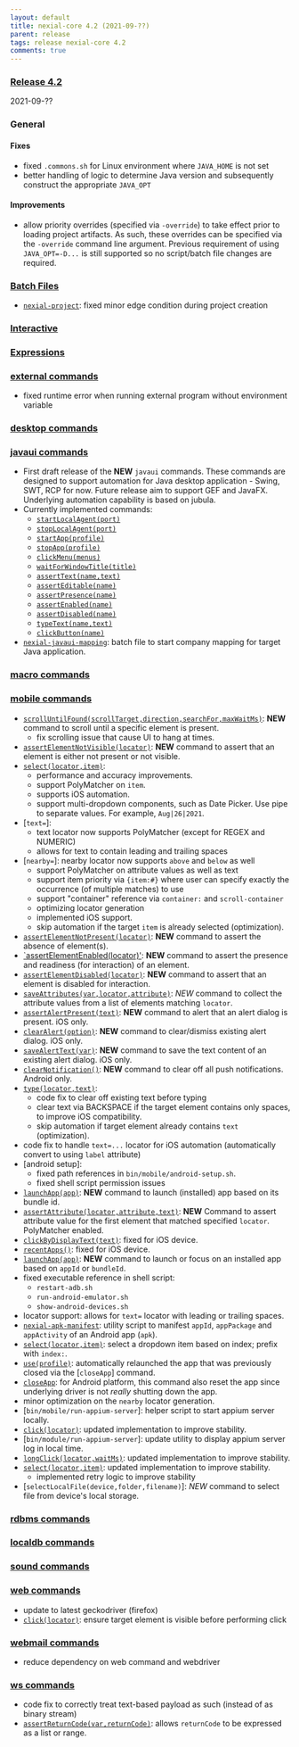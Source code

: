 ```yaml
---
layout: default
title: nexial-core 4.2 (2021-09-??)
parent: release
tags: release nexial-core 4.2
comments: true
---
```


### <a href="https://github.com/nexiality/nexial-core/releases/tag/nexial-core-v4.2_????" class="external-link" target="_nexial_link">Release 4.2</a>
2021-09-??


### General

#### Fixes
- fixed `.commons.sh` for Linux environment where `JAVA_HOME` is not set
- better handling of logic to determine Java version and subsequently construct the appropriate `JAVA_OPT`
 
#### Improvements
- allow priority overrides (specified via `-override`) to take effect prior to loading project artifacts. As such, 
  these overrides can be specified via the `-override` command line argument. Previous requirement of using 
  `JAVA_OPT=-D...` is still supported so no script/batch file changes are required.


### [Batch Files](../userguide/BatchFiles)
- [`nexial-project`](../userguide/BatchFiles#nexial-project): fixed minor edge condition during project creation


### [Interactive](../interactive)


### [Expressions](../expressions)


### [external commands](../commands/external)
- fixed runtime error when running external program without environment variable


### [desktop commands](../commands/desktop)


### [javaui commands](../commands/javaui)
- First draft release of the **NEW** `javaui` commands. These commands are designed to support automation for Java 
  desktop application - Swing, SWT, RCP for now. Future release aim to support GEF and JavaFX. Underlying automation
  capability is based on jubula.
- Currently implemented commands:
  - [`startLocalAgent(port)`](../commands/javaui/startLocalAgent(port))
  - [`stopLocalAgent(port)`](../commands/javaui/stopLocalAgent(port))
  - [`startApp(profile)`](../commands/javaui/startApp(profile))
  - [`stopApp(profile)`](../commands/javaui/stopApp(profile))
  - [`clickMenu(menus)`](../commands/javaui/clickMenu(menus))
  - [`waitForWindowTitle(title)`](../commands/javaui/waitForWindowTitle(title))
  - [`assertText(name,text)`](../commands/javaui/assertText(name,text))
  - [`assertEditable(name)`](../commands/javaui/assertEditable(name))
  - [`assertPresence(name)`](../commands/javaui/assertPresence(name))
  - [`assertEnabled(name)`](../commands/javaui/assertEnabled(name))
  - [`assertDisabled(name)`](../commands/javaui/assertDisabled(name))
  - [`typeText(name,text)`](../commands/javaui/typeText(name,text))
  - [`clickButton(name)`](../commands/javaui/clickButton(name))
- [`nexial-javaui-mapping`](../userguide/BatchFiles#nexial-javaui-mapping): batch file to start company mapping for 
  target Java application.


### [macro commands](../commands/macro)


### [mobile commands](../commands/mobile)
- [`scrollUntilFound(scrollTarget,direction,searchFor,maxWaitMs)`](../commands/mobile/scrollUntilFound(scrollTarget,direction,searchFor,maxWaitMs)):
  **NEW** command to scroll until a specific element is present.
  - fix scrolling issue that cause UI to hang at times.
- [`assertElementNotVisible(locator)`](../commands/mobile/assertElementNotVisible(locator)): **NEW** command to assert
  that an element is either not present or not visible.
- [`select(locator,item)`](../commands/mobile/select(locator,item)): 
  - performance and accuracy improvements.
  - support PolyMatcher on `item`.
  - supports iOS automation.
  - support multi-dropdown components, such as Date Picker. Use pipe to separate values. For example, `Aug|26|2021`.
- [`text=`]: 
  - text locator now supports PolyMatcher (except for REGEX and NUMERIC)
  - allows for text to contain leading and trailing spaces
- [`nearby=`]: nearby locator now supports `above` and `below` as well
  - support PolyMatcher on attribute values as well as text
  - support item priority via `{item:#}` where user can specify exactly the occurrence (of multiple matches) to use
  - support "container" reference via `container:` and `scroll-container`
  - optimizing locator generation
  - implemented iOS support.
  - skip automation if the target `item` is already selected (optimization).
- [`assertElementNotPresent(locator)`](../commands/mobile/assertElementNotPresent(locator)): **NEW** command to assert
  the absence of element(s).
- [`assertElementEnabled(locator)'](../commands/mobile/assertElementEnabled(locator)): **NEW** command to assert the
  presence and readiness (for interaction) of an element.
- [`assertElementDisabled(locator)`](../commands/mobile/assertElementDisabled(locator)): **NEW** command to assert that
  an element is disabled for interaction.
- [`saveAttributes(var,locator,attribute)`](../commands/mobile/saveAttributes(var,locator,attribute)): *NEW* command to 
  collect the attribute values from a list of elements matching `locator`.
- [`assertAlertPresent(text)`](../commands/mobile/assertAlertPresent(text)): **NEW** command to alert that an alert 
  dialog is present. iOS only.
- [`clearAlert(option)`](../commands/mobile/clearAlert(option)): **NEW** command to clear/dismiss existing alert 
  dialog. iOS only.
- [`saveAlertText(var)`](../commands/mobile/saveAlertText(var)): **NEW** command to save the text content of an 
  existing alert dialog. iOS only.
- [`clearNotification()`](../commands/mobile/clearNotification()): **NEW** command to clear off all push notifications. 
  Android only.
- [`type(locator,text)`](../commands/mobile/type(locator,text)): 
  - code fix to clear off existing text before typing
  - clear text via BACKSPACE if the target element contains only spaces, to improve iOS compatibility.
  - skip automation if target element already contains `text` (optimization).
- code fix to handle `text=...` locator for iOS automation (automatically convert to using `label` attribute)
- [android setup]:
  - fixed path references in `bin/mobile/android-setup.sh`.
  - fixed shell script permission issues
- [`launchApp(app)`](../commands/mobile/launchApp(app)): **NEW** command to launch (installed) app based on its bundle id.
- [`assertAttribute(locator,attribute,text)`](assertAttribute(locator,attribute,text)): **NEW** Command to assert 
  attribute value for the first element that matched specified `locator`. PolyMatcher enabled.
- [`clickByDisplayText(text)`](clickByDisplayText(text)): fixed for iOS device.
- [`recentApps()`](recentApps()): fixed for iOS device.
- [`launchApp(app)`](launchApp(app)): **NEW** command to launch or focus on an installed app based on `appId` or `bundleId`.
- fixed executable reference in shell script:
  - `restart-adb.sh`
  - `run-android-emulator.sh`
  - `show-android-devices.sh`
- locator support: allows for `text=` locator with leading or trailing spaces.
- [`nexial-apk-manifest`](../commands/mobile/mobile_device_profile#approach-1-use-nexials-nexial-apk-manifest-utility-script): 
  utility script to manifest `appId`, `appPackage` and `appActivity` of an Android app (`apk`).
- [`select(locator,item)`](../commands/mobile/select(locator,item)): select a dropdown item based on index; prefix 
  with `index:`.
- [`use(profile)`](../commands/mobile/use(profile)): automatically relaunched the app that was previously closed via 
  the [`closeApp`] command.
- [`closeApp`](../commands/mobile/closeApp()): for Android platform, this command also reset the app since underlying 
  driver is not _really_ shutting down the app.
- minor optimization on the `nearby` locator generation.
- [`bin/mobile/run-appium-server`]: helper script to start appium server locally.
- [`click(locator)`](../commands/mobile/click(locator)): updated implementation to improve stability.
- [`bin/module/run-appium-server`]: update utility to display appium server log in local time.
- [`longClick(locator,waitMs)`](../commands/mobile/longClick(locator,waitMs)): updated implementation to improve stability.
- [`select(locator,item)`](../commands/mobile/select(locator,item)): updated implementation to improve stability.
  - implemented retry logic to improve stability
- [`selectLocalFile(device,folder,filename)`]: *NEW* command to select file from device's local storage.


### [rdbms commands](../commands/rdbms)


### [localdb commands](../commands/localdb)


### [sound commands](../commands/sound)


### [web commands](../commands/web)
- update to latest geckodriver (firefox)
- [`click(locator)`](../commands/web/click(locator)): ensure target element is visible before performing click


### [webmail commands](../commands/webmail)
- reduce dependency on web command and webdriver


### [ws commands](../commands/ws)
- code fix to correctly treat text-based payload as such (instead of as binary stream)
- [`assertReturnCode(var,returnCode)`](../commands/ws/assertReturnCode(var,returnCode)): allows `returnCode` to be
  expressed as a list or range.
